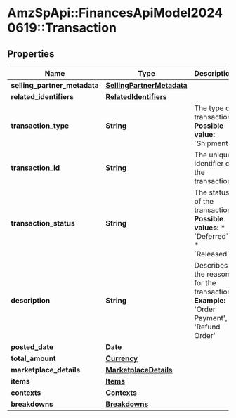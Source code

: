 # AmzSpApi::FinancesApiModel20240619::Transaction

## Properties
Name | Type | Description | Notes
------------ | ------------- | ------------- | -------------
**selling_partner_metadata** | [**SellingPartnerMetadata**](SellingPartnerMetadata.md) |  | [optional] 
**related_identifiers** | [**RelatedIdentifiers**](RelatedIdentifiers.md) |  | [optional] 
**transaction_type** | **String** | The type of transaction.  **Possible value:** &#x60;Shipment&#x60; | [optional] 
**transaction_id** | **String** | The unique identifier of the transaction. | [optional] 
**transaction_status** | **String** | The status of the transaction.   **Possible values:**  * &#x60;Deferred&#x60; * &#x60;Released&#x60; | [optional] 
**description** | **String** | Describes the reasons for the transaction.  **Example:** &#x27;Order Payment&#x27;, &#x27;Refund Order&#x27; | [optional] 
**posted_date** | **Date** |  | [optional] 
**total_amount** | [**Currency**](Currency.md) |  | [optional] 
**marketplace_details** | [**MarketplaceDetails**](MarketplaceDetails.md) |  | [optional] 
**items** | [**Items**](Items.md) |  | [optional] 
**contexts** | [**Contexts**](Contexts.md) |  | [optional] 
**breakdowns** | [**Breakdowns**](Breakdowns.md) |  | [optional] 

